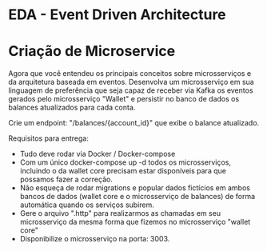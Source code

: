 # EDA - Event Driven Architecture

# Criação de Microservice

Agora que você entendeu os principais conceitos sobre microsserviços e da arquitetura baseada em eventos. Desenvolva um microsserviço em sua linguagem de preferência que seja capaz de receber via Kafka os eventos gerados pelo microsserviço "Wallet" e persistir no banco de dados os balances atualizados para cada conta.

Crie um endpoint: "/balances/{account_id}" que exibe o balance atualizado.

Requisitos para entrega:
- Tudo deve rodar via Docker / Docker-compose
- Com um único docker-compose up -d todos os microsserviços, incluindo o da wallet core precisam estar disponíveis para que possamos fazer a correção.
- Não esqueça de rodar migrations e popular dados fictícios em ambos bancos de dados (wallet core e o microsserviço de balances) de forma automática quando os serviços subirem.
- Gere o arquivo ".http" para realizarmos as chamadas em seu microsserviço da mesma forma que fizemos no microsserviço "wallet core"
- Disponibilize o microsserviço na porta: 3003.